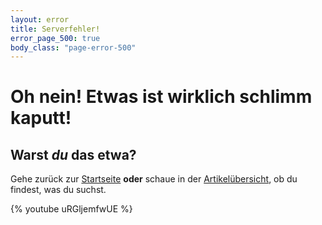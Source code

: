 ```yaml
---
layout: error
title: Serverfehler!
error_page_500: true
body_class: "page-error-500"
---
```


# Oh nein! Etwas ist wirklich schlimm kaputt!

## Warst *du* das etwa?

Gehe zurück zur [Startseite](/) **oder** schaue in der [Artikelübersicht](/artikel/), ob du findest, was du suchst.

{% youtube uRGljemfwUE %}
